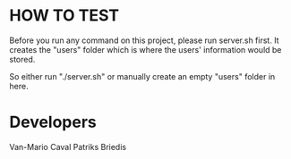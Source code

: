 # HOW TO TEST
Before you run any command on this project, please run server.sh first.
It creates the "users" folder which is where the users' information would be stored.

So either run "./server.sh" or manually create an empty "users" folder in here.

# Developers
Van-Mario Caval
Patriks Briedis
